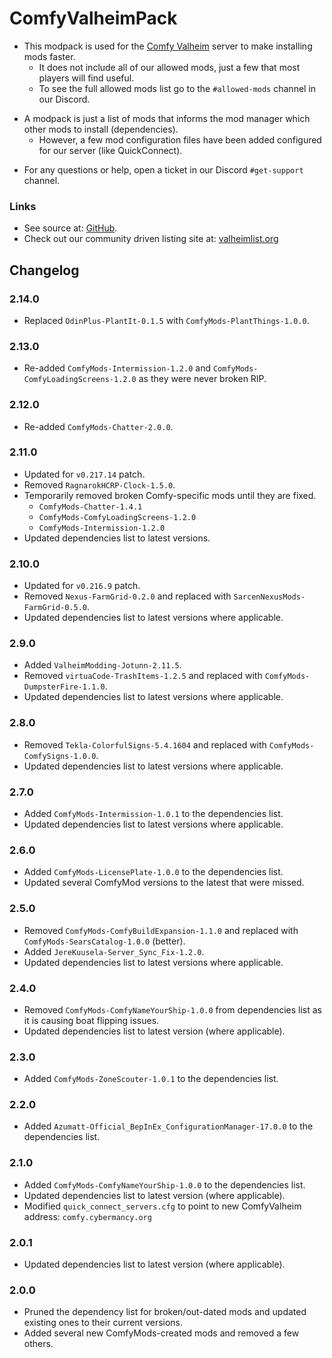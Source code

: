 # ComfyValheimPack

  * This modpack is used for the [Comfy Valheim](https://discord.gg/ameHJz5PFk) server to make installing mods faster.
    * It does not include all of our allowed mods, just a few that most players will find useful.
    * To see the full allowed mods list go to the `#allowed-mods` channel in our Discord.

  - A modpack is just a list of mods that informs the mod manager which other mods to install (dependencies).
    - However, a few mod configuration files have been added configured for our server (like QuickConnect).

  * For any questions or help, open a ticket in our Discord `#get-support` channel.

### Links

  * See source at: [GitHub](https://github.com/redseiko/ComfyMods/tree/main/ComfyValheimModPack).
  * Check out our community driven listing site at: [valheimlist.org](https://valheimlist.org/)

## Changelog

### 2.14.0

  * Replaced `OdinPlus-PlantIt-0.1.5` with `ComfyMods-PlantThings-1.0.0`.

### 2.13.0

  * Re-added `ComfyMods-Intermission-1.2.0` and `ComfyMods-ComfyLoadingScreens-1.2.0` as they were never broken RIP.

### 2.12.0

  * Re-added `ComfyMods-Chatter-2.0.0`.

### 2.11.0

  * Updated for `v0.217.14` patch.
  * Removed `RagnarokHCRP-Clock-1.5.0`.
  * Temporarily removed broken Comfy-specific mods until they are fixed.
    * `ComfyMods-Chatter-1.4.1`
    * `ComfyMods-ComfyLoadingScreens-1.2.0`
    * `ComfyMods-Intermission-1.2.0`
  * Updated dependencies list to latest versions.


### 2.10.0

  * Updated for `v0.216.9` patch.
  * Removed `Nexus-FarmGrid-0.2.0` and replaced with `SarcenNexusMods-FarmGrid-0.5.0`.
  * Updated dependencies list to latest versions where applicable.

### 2.9.0

  * Added `ValheimModding-Jotunn-2.11.5`.
  * Removed `virtuaCode-TrashItems-1.2.5` and replaced with `ComfyMods-DumpsterFire-1.1.0`.
  * Updated dependencies list to latest versions where applicable.

### 2.8.0

  * Removed `Tekla-ColorfulSigns-5.4.1604` and replaced with `ComfyMods-ComfySigns-1.0.0`.
  * Updated dependencies list to latest versions where applicable.

### 2.7.0

  * Added `ComfyMods-Intermission-1.0.1` to the dependencies list.
  * Updated dependencies list to latest versions where applicable.

### 2.6.0

  * Added `ComfyMods-LicensePlate-1.0.0` to the dependencies list.
  * Updated several ComfyMod versions to the latest that were missed.

### 2.5.0

  * Removed `ComfyMods-ComfyBuildExpansion-1.1.0` and replaced with `ComfyMods-SearsCatalog-1.0.0` (better).
  * Added `JereKuusela-Server_Sync_Fix-1.2.0`.
  * Updated dependencies list to latest versions where applicable.

### 2.4.0

  * Removed `ComfyMods-ComfyNameYourShip-1.0.0` from dependencies list as it is causing boat flipping issues.
  * Updated dependencies list to latest version (where applicable).

### 2.3.0

  * Added `ComfyMods-ZoneScouter-1.0.1` to the dependencies list.

### 2.2.0

  * Added `Azumatt-Official_BepInEx_ConfigurationManager-17.0.0` to the dependencies list.

### 2.1.0

  * Added `ComfyMods-ComfyNameYourShip-1.0.0` to the dependencies list.
  * Updated dependencies list to latest version (where applicable).
  * Modified `quick_connect_servers.cfg` to point to new ComfyValheim address: `comfy.cybermancy.org`

### 2.0.1

  * Updated dependencies list to latest version (where applicable).

### 2.0.0

  * Pruned the dependency list for broken/out-dated mods and updated existing ones to their current versions.
  * Added several new ComfyMods-created mods and removed a few others.